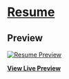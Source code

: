 # [Resume](https://mjavedali.github.io/profile/)

## Preview

[![Resume Preview](https://mjavedali.github.io/my-cv/img/resume.PNG)](https://mjavedali.github.io/profile)

**[View Live Preview](https://mjavedali.github.io/profile)**
